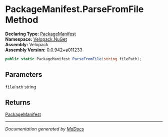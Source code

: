 ﻿<!--  
  <auto-generated>   
    The contents of this file were generated by a tool.  
    Changes to this file may be list if the file is regenerated  
  </auto-generated>   
-->

# PackageManifest.ParseFromFile Method

**Declaring Type:** [PackageManifest](../index.md)  
**Namespace:** [Velopack.NuGet](../../index.md)  
**Assembly:** Velopack  
**Assembly Version:** 0.0.942+a011233

```csharp
public static PackageManifest ParseFromFile(string filePath);
```

## Parameters

`filePath`  string

## Returns

[PackageManifest](../index.md)

___

*Documentation generated by [MdDocs](https://github.com/ap0llo/mddocs)*
